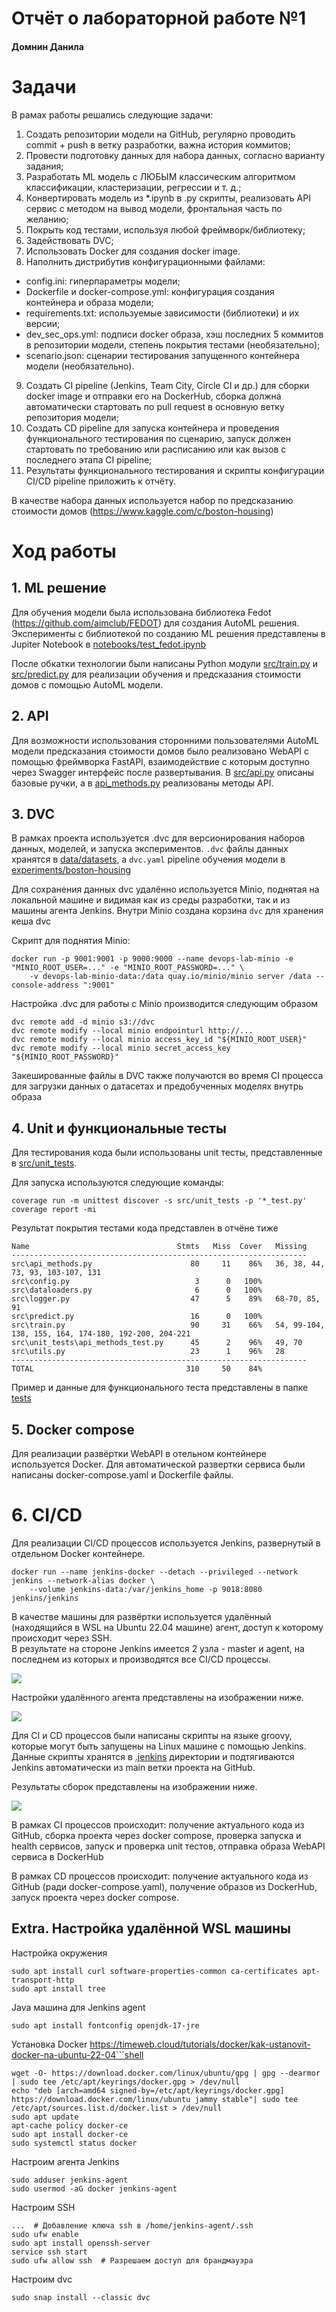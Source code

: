 # Отчёт о лабораторной работе №1
#### Домнин Данила

# Задачи

В рамах работы решались следующие задачи:
1. Создать репозитории модели на GitHub, регулярно проводить commit + 
push в ветку разработки, важна история коммитов; 
2. Провести подготовку данных для набора данных, согласно варианту 
задания; 
3. Разработать ML модель с ЛЮБЫМ классическим алгоритмом 
классификации, кластеризации, регрессии и т. д.; 
4. Конвертировать модель из *.ipynb в .py скрипты, реализовать API сервис 
с методом на вывод модели, фронтальная часть по желанию; 
5. Покрыть код тестами, используя любой фреймворк/библиотеку; 
6. Задействовать DVC; 
7. Использовать Docker для создания docker image. 
8. Наполнить дистрибутив конфигурационными файлами: 
- config.ini: гиперпараметры модели; 
- Dockerfile и docker-compose.yml: конфигурация создания 
контейнера и образа модели;  
- requirements.txt: используемые зависимости (библиотеки) и их 
версии; 
- dev_sec_ops.yml: подписи docker образа, хэш последних 5 
коммитов в репозитории модели, степень покрытия тестами 
(необязательно); 
- scenario.json: сценарии тестирования запущенного контейнера 
модели (необязательно). 
9. Создать CI pipeline (Jenkins, Team City, Circle CI и др.) для сборки docker 
image и отправки его на DockerHub, сборка должна автоматически 
стартовать по pull request в основную ветку репозитория модели; 
10. Создать CD pipeline для запуска контейнера и проведения 
функционального тестирования по сценарию, запуск должен стартовать 
по требованию или расписанию или как вызов с последнего этапа CI 
pipeline; 
11. Результаты функционального тестирования и скрипты конфигурации 
CI/CD pipeline приложить к отчёту.

В качестве набора данных используется набор по предсказанию стоимости домов (https://www.kaggle.com/c/boston-housing)

# Ход работы

## 1. ML решение

Для обучения модели была использована библиотека Fedot (https://github.com/aimclub/FEDOT) для создания AutoML решения. 
Эксперименты с библиотекой по созданию ML решения представлены в Jupiter Notebook в [notebooks/test_fedot.ipynb](../notebooks/test_fedot.ipynb)

После обкатки технологии были написаны Python модули [src/train.py](../src/train.py) и [src/predict.py](../src/predict.py)
для реализации обучения и предсказания стоимости домов с помощью AutoML модели.

## 2. API

Для возможности использования сторонними пользователями AutoML модели предсказания стоимости домов было реализовано
WebAPI с помощью фреймворка FastAPI, взаимодействие с которым доступно через Swagger интерфейс после развертывания.
В [src/api.py](../src/api.py) описаны базовые ручки, а в [api_methods.py](../api_methods.py) реализованы методы API.

## 3. DVC

В рамках проекта используется .dvс для версионирования наборов данных, моделей, и запуска экспериментов. 
`.dvc` файлы данных хранятся в [data/datasets](../data/datasets), а `dvc.yaml` pipeline обучения модели в 
[experiments/boston-housing](../experiments/boston-housing) 

Для сохранения данных dvc удалённо используется Minio, поднятая на локальной машине и видимая как из среды разработки, 
так и из машины агента Jenkins. Внутри Minio создана корзина `dvc` для хранения кеша dvc

Скрипт для поднятия Minio:
```shell
docker run -p 9001:9001 -p 9000:9000 --name devops-lab-minio -e "MINIO_ROOT_USER=..." -e "MINIO_ROOT_PASSWORD=..." \
    -v devops-lab-minio-data:/data quay.io/minio/minio server /data --console-address ":9001"
```

Настройка .dvc для работы с Minio производится следующим образом
```shell
dvc remote add -d minio s3://dvc
dvc remote modify --local minio endpointurl http://...
dvc remote modify --local minio access_key_id "${MINIO_ROOT_USER}"
dvc remote modify --local minio secret_access_key "${MINIO_ROOT_PASSWORD}"
```

Закешированные файлы в DVC также получаются во время CI процесса для загрузки данных о датасетах и предобученных 
моделях внутрь образа

## 4. Unit и функциональные тесты

Для тестирования кода были использованы unit тесты, представленные в [src/unit_tests](../src/unit_tests).

Для запуска используются следующие команды:
```shell
coverage run -m unittest discover -s src/unit_tests -p '*_test.py'
coverage report -mi
```
Результат покрытия тестами кода представлен в отчёне тиже
```shell
Name                                 Stmts   Miss  Cover   Missing
------------------------------------------------------------------
src\api_methods.py                      80     11    86%   36, 38, 44, 73, 93, 103-107, 131
src\config.py                            3      0   100%
src\dataloaders.py                       6      0   100%
src\logger.py                           47      5    89%   68-70, 85, 91
src\predict.py                          16      0   100%
src\train.py                            90     31    66%   54, 99-104, 138, 155, 164, 174-180, 192-200, 204-221
src\unit_tests\api_methods_test.py      45      2    96%   49, 70
src\utils.py                            23      1    96%   28
------------------------------------------------------------------
TOTAL                                  310     50    84%
```

Пример и данные для функционального теста представлены в папке [tests](../tests)

## 5. Docker compose

Для реализации развёртки WebAPI в отельном контейнере используется Docker. Для автоматической развертки сервиса были 
написаны docker-compose.yaml и Dockerfile файлы.

# 6. CI/CD

Для реализации CI/CD процессов используется Jenkins, развернутый в отдельном Docker контейнере. 

```shell
docker run --name jenkins-docker --detach --privileged --network jenkins --network-alias docker \
    --volume jenkins-data:/var/jenkins_home -p 9018:8080 jenkins/jenkins
```

В качестве машины для развёртки используется удалённый (находящийся в WSL на Ubuntu 22.04 машине) агент, 
доступ к которому происходит через SSH. \
В результате на стороне Jenkins имеется 2 узла - master и agent, на последнем из которых и производятся все CI/CD процессы.

![](example/jenkins_nodes.png)

Настройки удалённого агента представлены на изображении ниже.

![](example/jenkins-wsl-agent.png)

Для CI и CD процессов были написаны скрипты на языке groovy, которые могут быть запущены на Linux машине с помощью 
Jenkins. Данные скрипты хранятся в [.jenkins](../.jenkins) директории и подтягиваются Jenkins автоматически из main 
ветки проекта на GitHub.

Результаты сборок представлены на изображении ниже.

![](example/jenkins-pipelines.png)

В рамках CI процессов происходит: получение актуального кода из GitHub, сборка проекта через docker compose, проверка
запуска и health сервисов, запуск и проверка unit тестов, отправка образа WebAPI сервиса в DockerHub

В рамках CD процессов происходит: получение актуального кода из GitHub (ради docker-compose.yaml), 
получение образов из DockerHub, запуск проекта через docker compose.

## Extra. Настройка удалённой WSL машины

Настройка окружения
```shell
sudo apt install curl software-properties-common ca-certificates apt-transport-http
sudo apt install tree
```

Java машина для Jenkins agent
```shell
sudo apt install fontconfig openjdk-17-jre
```

Установка Docker https://timeweb.cloud/tutorials/docker/kak-ustanovit-docker-na-ubuntu-22-04```shell
```shell
wget -O- https://download.docker.com/linux/ubuntu/gpg | gpg --dearmor | sudo tee /etc/apt/keyrings/docker.gpg > /dev/null
echo "deb [arch=amd64 signed-by=/etc/apt/keyrings/docker.gpg] https://download.docker.com/linux/ubuntu jammy stable"| sudo tee /etc/apt/sources.list.d/docker.list > /dev/null
sudo apt update
apt-cache policy docker-ce
sudo apt install docker-ce
sudo systemctl status docker
```

Настроим агента Jenkins
```shell
sudo adduser jenkins-agent
sudo usermod -aG docker jenkins-agent
```

Настроим SSH
```shell
...  # Добавление ключа ssh в /home/jenkins-agent/.ssh
sudo ufw enable 
sudo apt install openssh-server
service ssh start
sudo ufw allow ssh  # Разрешаем доступ для брандмауэра
```

Настроим dvc
```shell
sudo snap install --classic dvc
```
